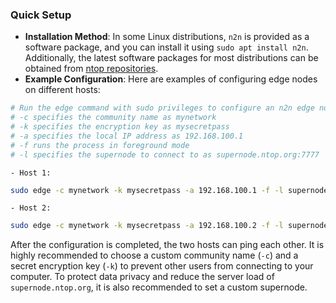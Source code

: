 <!-- by 文荣平 -->
### Quick Setup
- **Installation Method**: In some Linux distributions, `n2n` is provided as a software package, and you can install it using `sudo apt install n2n`. Additionally, the latest software packages for most distributions can be obtained from [ntop repositories](http://packages.ntop.org/).
- **Example Configuration**: Here are examples of configuring edge nodes on different hosts:
```sh
# Run the edge command with sudo privileges to configure an n2n edge node
# -c specifies the community name as mynetwork
# -k specifies the encryption key as mysecretpass
# -a specifies the local IP address as 192.168.100.1
# -f runs the process in foreground mode
# -l specifies the supernode to connect to as supernode.ntop.org:7777
```
    - Host 1:
```sh
sudo edge -c mynetwork -k mysecretpass -a 192.168.100.1 -f -l supernode.ntop.org:7777
```
    - Host 2:
```sh
sudo edge -c mynetwork -k mysecretpass -a 192.168.100.2 -f -l supernode.ntop.org:7777
```

After the configuration is completed, the two hosts can ping each other. It is highly recommended to choose a custom community name (`-c`) and a secret encryption key (`-k`) to prevent other users from connecting to your computer. To protect data privacy and reduce the server load of `supernode.ntop.org`, it is also recommended to set a custom supernode. 